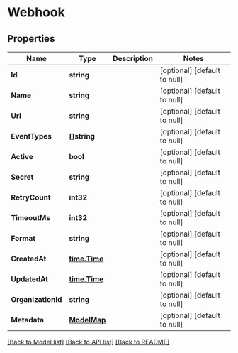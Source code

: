 # Webhook

## Properties
Name | Type | Description | Notes
------------ | ------------- | ------------- | -------------
**Id** | **string** |  | [optional] [default to null]
**Name** | **string** |  | [optional] [default to null]
**Url** | **string** |  | [optional] [default to null]
**EventTypes** | **[]string** |  | [optional] [default to null]
**Active** | **bool** |  | [optional] [default to null]
**Secret** | **string** |  | [optional] [default to null]
**RetryCount** | **int32** |  | [optional] [default to null]
**TimeoutMs** | **int32** |  | [optional] [default to null]
**Format** | **string** |  | [optional] [default to null]
**CreatedAt** | [**time.Time**](time.Time.md) |  | [optional] [default to null]
**UpdatedAt** | [**time.Time**](time.Time.md) |  | [optional] [default to null]
**OrganizationId** | **string** |  | [optional] [default to null]
**Metadata** | [**ModelMap**](interface{}.md) |  | [optional] [default to null]

[[Back to Model list]](../README.md#documentation-for-models) [[Back to API list]](../README.md#documentation-for-api-endpoints) [[Back to README]](../README.md)

